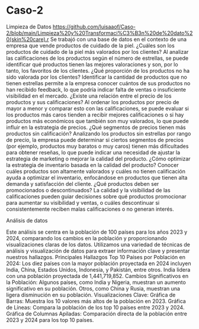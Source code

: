 # Caso-2
Limpieza de Datos
https://github.com/luisaaof/Caso-2/blob/main/Limpieza%20y%20Transformaci%C3%B3n%20de%20dato%20(skin%20care).r
  Se trabajó con una base de datos en el contexto de una empresa que vende productos de cuidado de la piel. 
  ¿Cuáles son los productos de cuidado de la piel más valorados por los clientes?
  Al analizar las calificaciones de los productos según el número de estrellas, se puede identificar qué productos tienen las mejores valoraciones y son, por lo tanto, los favoritos de los clientes.
  ¿Qué proporción de los productos no ha sido valorada por los clientes?
  Identificar la cantidad de productos que no tienen estrellas permite a la empresa conocer cuántos de sus productos no han recibido feedback, lo que podría indicar falta de ventas o insuficiente visibilidad   en el mercado.
  ¿Existe una relación entre el precio de los productos y sus calificaciones?
  Al ordenar los productos por precio de mayor a menor y comparar esto con las calificaciones, se puede evaluar si los productos más caros tienden a recibir mejores calificaciones o si hay productos más       económicos que también son muy valorados, lo que puede influir en la estrategia de precios.
  ¿Qué segmentos de precios tienen más productos sin calificación?
Analizando los productos sin estrellas por rango de precio, la empresa puede determinar si ciertos segmentos de precios (por ejemplo, productos muy baratos o muy caros) tienen más dificultades para obtener reseñas, lo que puede indicar una necesidad de ajustar la estrategia de marketing o mejorar la calidad del producto.
¿Cómo optimizar la estrategia de inventario basada en la calidad del producto?
Conocer cuáles productos son altamente valorados y cuáles no tienen calificación ayuda a optimizar el inventario, enfocándose en productos que tienen alta demanda y satisfacción del cliente.
¿Qué productos deben ser promocionados o descontinuados?
La calidad y la visibilidad de las calificaciones pueden guiar decisiones sobre qué productos promocionar para aumentar su visibilidad y ventas, o cuáles descontinuar si consistentemente reciben malas calificaciones o no generan interés.

Análisis de datos 

Este análisis se centra en la población de 100 países para los años 2023 y 2024, comparando los cambios en la población y proporcionando visualizaciones claras de los datos. Utilizamos una variedad de técnicas de análisis y visualización de datos para extraer información clave y presentar nuestros hallazgos.     Principales Hallazgos
Top 10 Países por Población en 2024:
Los diez países con la mayor población proyectada en 2024 incluyen India, China, Estados Unidos, Indonesia, y Pakistán, entre otros.
India lidera con una población proyectada de 1,441,719,852.
Cambios Significativos en la Población:
Algunos países, como India y Nigeria, muestran un aumento significativo en su población.
Otros, como China y Rusia, muestran una ligera disminución en su población.
Visualizaciones Clave:
Gráfica de Barras: Muestra los 10 valores más altos de la población en 2023.
Gráfica de Líneas: Compara la población de los top 10 países entre 2023 y 2024.
Gráfica de Columnas Apiladas: Comparación directa de la población entre 2023 y 2024 para los top 10 países.
